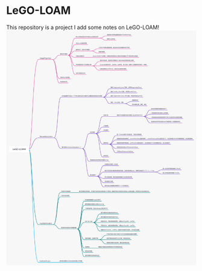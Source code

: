# LeGO-LOAM

This repository is a project I add some notes on LeGO-LOAM!
![image](https://github.com/linzs-online/lego-LOAM_note/blob/main/LeGo-LOAM.png)